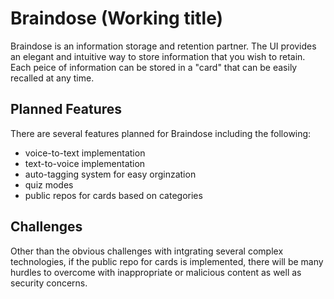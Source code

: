 # Braindose (Working title)

Braindose is an information storage and retention partner. The UI provides an elegant and intuitive way to store information that you wish to retain. Each peice of information can be stored in a "card" that can be easily recalled at any time. 

## Planned Features
There are several features planned for Braindose including the following:
- voice-to-text implementation
- text-to-voice implementation
- auto-tagging system for easy orginzation
- quiz modes
- public repos for cards based on categories

## Challenges

Other than the obvious challenges with intgrating several complex technologies, if the public repo for cards is implemented, there will be many hurdles to overcome with inappropriate or malicious content as well as security concerns.
